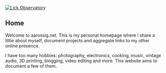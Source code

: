 [![Lick Observatory](res/index/lick_observatory_m.jpg#floatleft)](res/index/lick_observatory.jpg)

## Home

Welcome to aarossig.net. This is my personal homepage where I share a little
about myself, document projects and aggregate links to my other online presence.

I have too many hobbies: photography, electronics, cooking, music, vintage audio,
3D printing, blogging, video editing and more. This website aims to document a
few of them.<br>
